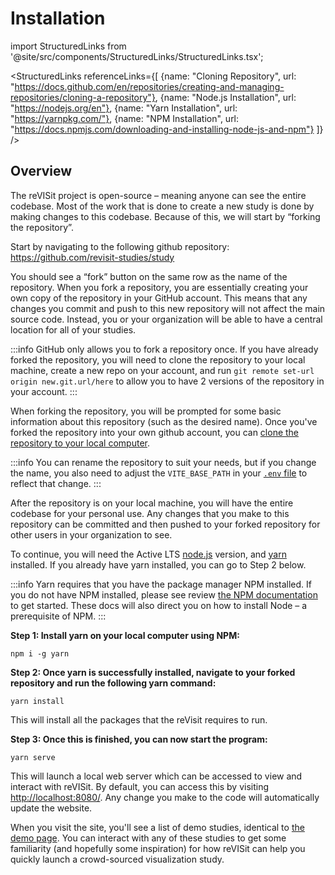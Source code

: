 # Installation

import StructuredLinks from '@site/src/components/StructuredLinks/StructuredLinks.tsx';

<StructuredLinks
    referenceLinks={[
        {name: "Cloning Repository", url: "https://docs.github.com/en/repositories/creating-and-managing-repositories/cloning-a-repository"},
        {name: "Node.js Installation", url: "https://nodejs.org/en"},
        {name: "Yarn Installation", url: "https://yarnpkg.com/"},
        {name: "NPM Installation", url: "https://docs.npmjs.com/downloading-and-installing-node-js-and-npm"}
    ]}
/>

## Overview

The reVISit project is open-source – meaning anyone can see the entire codebase. Most of the work that is done to create a new study is done by making changes to this codebase. Because of this, we will start by “forking the repository”.

Start by navigating to the following github repository: https://github.com/revisit-studies/study

You should see a “fork” button on the same row as the name of the repository. When you fork a repository, you are essentially creating your own copy of the repository in your GitHub account. This means that any changes you commit and push to this new repository will not affect the main source code. Instead, you or your organization will be able to have a central location for all of your studies. 

:::info
GitHub only allows you to fork a repository once. If you have already forked the repository, you will need to clone the repository to your local machine, create a new repo on your account, and run `git remote set-url origin new.git.url/here` to allow you to have 2 versions of the repository in your account.
:::

When forking the repository, you will be prompted for some basic information about this repository (such as the desired name). Once you've forked the repository into your own github account, you can [clone the repository to your local computer](https://docs.github.com/en/repositories/creating-and-managing-repositories/cloning-a-repository). 

:::info
You can rename the repository to suit your needs, but if you change the name, you also need to adjust the `VITE_BASE_PATH` in your [`.env` file](https://github.com/revisit-studies/study/blob/main/.env) to reflect that change.
:::

After the repository is on your local machine, you will have the entire codebase for your personal use. Any changes that you make to this repository can be committed and then pushed to your forked repository for other users in your organization to see.

To continue, you will need the Active LTS [node.js](https://nodejs.org/) version, and [yarn](https://yarnpkg.com/) installed. If you already have yarn installed, you can go to Step 2 below.


:::info
Yarn requires that you have the package manager NPM installed. If you do not have NPM installed, please see review [the NPM documentation](https://docs.npmjs.com/downloading-and-installing-node-js-and-npm) to get started. These docs will also direct you on how to install Node – a prerequisite of NPM.
:::



**Step 1: Install yarn on your local computer using NPM:**

```npm i -g yarn```

**Step 2: Once yarn is successfully installed, navigate to your forked repository and run the following yarn command:**
	
```yarn install```

This will install all the packages that the reVisit requires to run.

**Step 3: Once this is finished, you can now start the program:**

```yarn serve```

This will launch a local web server which can be accessed to view and interact with reVISit. By default, you can access this by visiting [http://localhost:8080/](http://localhost:8080/). Any change you make to the code will automatically update the website.

When you visit the site, you'll see a list of demo studies, identical to [the demo page](https://revisit.dev/study/). You can interact with any of these studies to get some familiarity (and hopefully some inspiration) for how reVISit can help you quickly launch a crowd-sourced visualization study.
